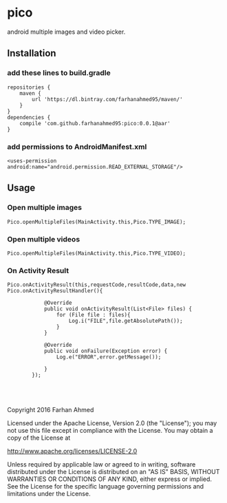 # pico
android multiple images and video picker.

## Installation
### add these lines to build.gradle
```
repositories {
    maven {
        url 'https://dl.bintray.com/farhanahmed95/maven/'
    }
}
dependencies {
    compile 'com.github.farhanahmed95:pico:0.0.1@aar'
}

```
### add permissions to AndroidManifest.xml
```
<uses-permission android:name="android.permission.READ_EXTERNAL_STORAGE"/>
```
## Usage
### Open multiple images
```
Pico.openMultipleFiles(MainActivity.this,Pico.TYPE_IMAGE);
```
### Open multiple videos
```
Pico.openMultipleFiles(MainActivity.this,Pico.TYPE_VIDEO);
```
### On Activity Result
```
Pico.onActivityResult(this,requestCode,resultCode,data,new Pico.onActivityResultHandler(){

            @Override
            public void onActivityResult(List<File> files) {
                for (File file : files){
                    Log.i("FILE",file.getAbsolutePath());
                }
            }

            @Override
            public void onFailure(Exception error) {
                Log.e("ERROR",error.getMessage());

            }
        });
```
<br />
<br />
<br />
Copyright 2016 Farhan Ahmed

Licensed under the Apache License, Version 2.0 (the "License");
you may not use this file except in compliance with the License.
You may obtain a copy of the License at

http://www.apache.org/licenses/LICENSE-2.0

Unless required by applicable law or agreed to in writing, software
distributed under the License is distributed on an "AS IS" BASIS,
WITHOUT WARRANTIES OR CONDITIONS OF ANY KIND, either express or implied.
See the License for the specific language governing permissions and
limitations under the License.
